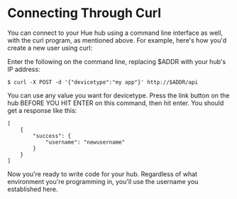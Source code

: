 
# Connecting Through Curl

You can connect to your Hue hub using a command line interface as well, with the curl program, as mentioned above. For example, here's how you'd create a new user using curl:

Enter the following on the command line, replacing $ADDR with your hub's IP address:

````
$ curl -X POST -d '{"devicetype":"my app"}' http://$ADDR/api
````

You can use any value you want for devicetype. Press the link button on the hub BEFORE YOU HIT ENTER on this command, then hit enter. You should get a response like this:

````
[
    {
        "success": {
            "username": "newusername"
        }
    }
]
````


Now you're ready to write code for your hub. Regardless of what environment you're programming in, you'll use the username you established here.
